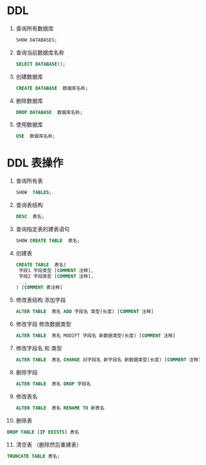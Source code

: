# DDL
1. 查询所有数据库
   ```SQL
   SHOW DATABASES;
   ```
2. 查询当前数据库名称
    ```SQL
   SELECT DATABASE();
   ```
3. 创建数据库
   ```SQL
   CREATE DATABASE  数据库名称;
   ```
4. 删除数据库
   ```SQL
   DROP DATABASE  数据库名称;
   ```
5. 使用数据库
   ```SQL
   USE  数据库名称;
   ```

# DDL 表操作
1. 查询所有表
   ```SQL
   SHOW  TABLES;
   ```

2. 查询表结构
   ```SQL
   DESC  表名;
   ```

3. 查询指定表的建表语句
   ```SQL
   SHOW CREATE TABLE  表名;
   ```

4. 创建表
   ```SQL
   CREATE TABLE  表名(
    字段1 字段类型 [COMMENT 注释],
    字段2 字段类型 [COMMENT 注释],
    ...
   ) [COMMENT 表注释]
   ```

5. 修改表结构
   添加字段
   ```SQL
   ALTER TABLE  表名 ADD 字段名 类型(长度) [COMMENT 注释]
   ```
6. 修改字段
   修改数据类型
   ```SQL
   ALTER TABLE  表名 MODIFT 字段名 新数据类型(长度) [COMMENT 注释]
   ```

7. 修改字段名 和 类型
   ```SQL
   ALTER TABLE  表名 CHANGE 旧字段名 新字段名 新数据类型(长度) [COMMENT 注释]
   ```

8. 删除字段
   ```SQL
   ALTER TABLE  表名 DROP 字段名
   ```

9. 修改表名
    ```SQL
   ALTER TABLE  表名 RENAME TO 新表名
   ```

10. 删除表
   ```SQL
   DROP TABLE [IF EXISTS] 表名
   ```

11. 清空表 （删除然后重建表）
   ```SQL
   TRUNCATE TABLE 表名;
   ```